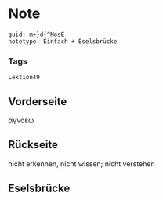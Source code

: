 # Note
```
guid: m+}d(^MosE
notetype: Einfach + Eselsbrücke
```

### Tags
```
Lektion49
```

## Vorderseite
ἀγνοέω

## Rückseite
nicht erkennen, nicht wissen; 
nicht verstehen

## Eselsbrücke

